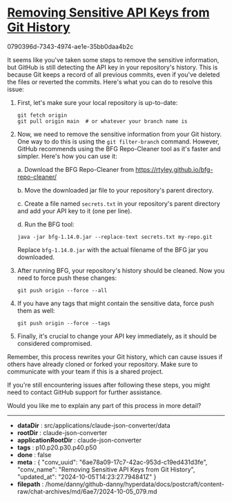# [Removing Sensitive API Keys from Git History](https://claude.ai/chat/6ae78a09-17c7-42ac-953d-c19ed431d3fe)

0790396d-7343-4974-ae1e-35bb0daa4b2c

 It seems like you've taken some steps to remove the sensitive information, but GitHub is still detecting the API key in your repository's history. This is because Git keeps a record of all previous commits, even if you've deleted the files or reverted the commits. Here's what you can do to resolve this issue:

1. First, let's make sure your local repository is up-to-date:

   ```
   git fetch origin
   git pull origin main  # or whatever your branch name is
   ```

2. Now, we need to remove the sensitive information from your Git history. One way to do this is using the `git filter-branch` command. However, GitHub recommends using the BFG Repo-Cleaner tool as it's faster and simpler. Here's how you can use it:

   a. Download the BFG Repo-Cleaner from https://rtyley.github.io/bfg-repo-cleaner/
   
   b. Move the downloaded jar file to your repository's parent directory.
   
   c. Create a file named `secrets.txt` in your repository's parent directory and add your API key to it (one per line).
   
   d. Run the BFG tool:

   ```
   java -jar bfg-1.14.0.jar --replace-text secrets.txt my-repo.git
   ```

   Replace `bfg-1.14.0.jar` with the actual filename of the BFG jar you downloaded.

3. After running BFG, your repository's history should be cleaned. Now you need to force push these changes:

   ```
   git push origin --force --all
   ```

4. If you have any tags that might contain the sensitive data, force push them as well:

   ```
   git push origin --force --tags
   ```

5. Finally, it's crucial to change your API key immediately, as it should be considered compromised.

Remember, this process rewrites your Git history, which can cause issues if others have already cloned or forked your repository. Make sure to communicate with your team if this is a shared project.

If you're still encountering issues after following these steps, you might need to contact GitHub support for further assistance.

Would you like me to explain any part of this process in more detail?

---

* **dataDir** : src/applications/claude-json-converter/data
* **rootDir** : claude-json-converter
* **applicationRootDir** : claude-json-converter
* **tags** : p10.p20.p30.p40.p50
* **done** : false
* **meta** : {
  "conv_uuid": "6ae78a09-17c7-42ac-953d-c19ed431d3fe",
  "conv_name": "Removing Sensitive API Keys from Git History",
  "updated_at": "2024-10-05T14:23:27.794841Z"
}
* **filepath** : /home/danny/github-danny/hyperdata/docs/postcraft/content-raw/chat-archives/md/6ae7/2024-10-05_079.md